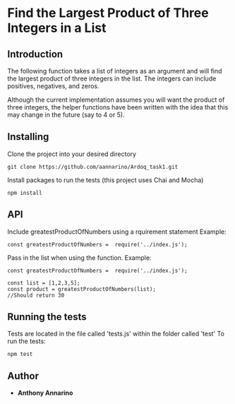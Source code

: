 # Find the Largest Product of Three Integers in a List
## Introduction
The following function takes a list of integers as an argument and will find the largest product of three integers in the list. The integers can include positives, negatives, and zeros.

Although the current implementation assumes you will want the product of three integers, the helper functions have been written with the idea that this may change in the future (say to 4 or 5).

## Installing

Clone the project into your desired directory

```
git clone https://github.com/aannarino/Ardoq_task1.git
```

Install packages to run the tests (this project uses Chai and Mocha)
```
npm install
```

## API
 
Include greatestProductOfNumbers using a rquirement statement
Example:
```
const greatestProductOfNumbers =  require('../index.js');
```

Pass in the list when using the function.
Example:
```
const greatestProductOfNumbers =  require('../index.js');

const list = [1,2,3,5];
const product = greatestProductOfNumbers(list);
//Should return 30
```


## Running the tests
Tests are located in the file called 'tests.js' within the folder called 'test'
To run the tests:

```
npm test
```


## Author

* **Anthony Annarino** 

